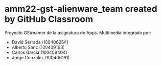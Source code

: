 # amm22-gst-alienware_team created by GitHub Classroom

Proyecto GStreamer de la asignatura de Apps. Multimedia integrado por:

- David Serrada (100406264)
- Alberto Sanz (100409163)
- Carlos García (100409404)
- Jorge González (100406191)